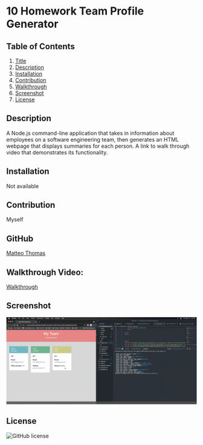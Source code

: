 # 10 Homework Team Profile Generator

## Table of Contents

1. [Title](Title)
2. [Description](#Description)
3. [Installation](#Installation)
4. [Contribution](#Contribution)
5. [Walkthrough](#Walkthrough)
6. [Screenshot](#Screenshot)
7. [License](#License)

## Description

A Node.js command-line application that takes in information about employees on a software engineering team, then generates an HTML webpage that displays summaries for each person. A link to walk through video that demonstrates its functionality.

## Installation

Not available

## Contribution

Myself

## GitHub

[Matteo Thomas](https://github.com/MatteoThomas)

## Walkthrough Video:

[Walkthrough](https://drive.google.com/file/d/1DAtHGeAqQ7yb4VXlPAMEG4zgTmYlhWD9/view)

## Screenshot

![screenshot](https://github.com/MatteoThomas/10-TEAM-PAGE/blob/main/assets/IMG/10HomeworkPreview.png)

## License

![GitHub license](https://img.shields.io/badge/license-MIT-brightgreen)
